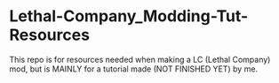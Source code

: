 # Lethal-Company_Modding-Tut-Resources
This repo is for resources needed when making a LC (Lethal Company) mod, but is MAINLY for a tutorial made (NOT FINISHED YET) by me.

